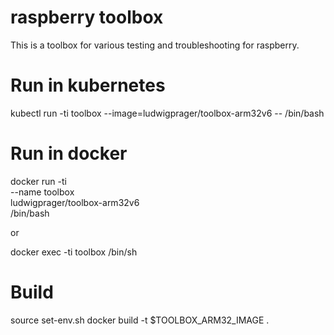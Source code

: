 # raspberry toolbox
This is a toolbox for various testing and troubleshooting for raspberry.

# Run in kubernetes
kubectl run -ti toolbox --image=ludwigprager/toolbox-arm32v6 -- /bin/bash

# Run in docker
docker run -ti \
  --name toolbox \
  ludwigprager/toolbox-arm32v6 \
  /bin/bash

or

docker exec -ti toolbox /bin/sh

# Build

source set-env.sh
docker build -t $TOOLBOX_ARM32_IMAGE .
